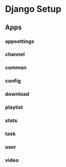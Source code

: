 # Django Setup

## Apps

### appsettings
### channel
### common
### config
### download
### playlist
### stats
### task
### user
### video
